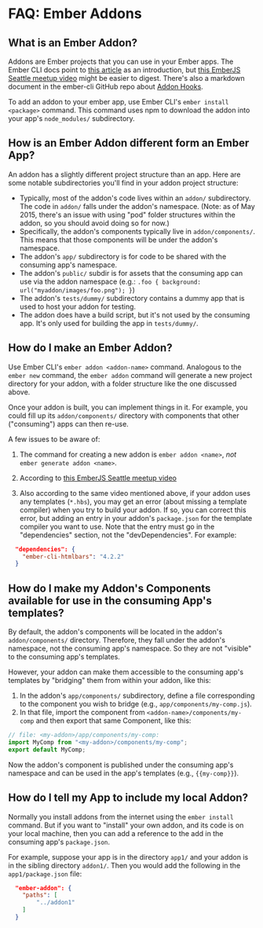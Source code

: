 # FAQ: Ember Addons

## What is an Ember Addon?

Addons are Ember projects that you can use in your Ember apps. The Ember CLI docs point to [this article](https://dockyard.com/blog/2014/06/24/introducing_ember_cli_addons) as an introduction, but [this EmberJS Seattle meetup video](https://www.youtube.com/watch?v=q7OHEh8buj8) might be easier to digest.  There's also a markdown document in the ember-cli GitHub repo about [Addon Hooks](https://github.com/ember-cli/ember-cli/blob/master/ADDON_HOOKS.md).

To add an addon to your ember app, use Ember CLI's `ember install <package>` command. This command uses npm to download the addon into your app's `node_modules/` subdirectory.

## How is an Ember Addon different form an Ember App?

An addon has a slightly different project structure than an app.  Here are some notable subdirectories you'll find in your addon project structure:

* Typically, most of the addon's code lives within an `addon/` subdirectory.  The code in `addon/` falls under the addon's namespace. (Note: as of May 2015, there's an issue with using "pod" folder structures within the addon, so you should avoid doing so for now.)
* Specifically, the addon's components typically live in `addon/components/`.  This means that those components will be under the addon's namespace.
* The addon's `app/` subdirectory is for code to be shared with the consuming app's namespace.
* The addon's `public/` subdir is for assets that the consuming app can use via the addon namespace (e.g.: `.foo { background: url("myaddon/images/foo.png"); }`)
* The addon's `tests/dummy/` subdirectory contains a dummy app that is used to host your addon for testing.
* The addon does have a build script, but it's not used by the consuming app. It's only used for building the app in `tests/dummy/`.

## How do I make an Ember Addon?

Use Ember CLI's `ember addon <addon-name>` command.  Analogous to the `ember new` command, the `ember addon` command will generate a new project directory for your addon, with a folder structure like the one discussed above.

Once your addon is built, you can implement things in it.  For example, you could fill up its `addon/components/` directory with components that other ("consuming") apps can then re-use.

A few issues to be aware of:

1. The command for creating a new addon is `ember addon <name>`, *not* `ember generate addon <name>`.

1. According to [this EmberJS Seattle meetup video](https://www.youtube.com/watch?v=q7OHEh8buj8)

2. Also according to the same video mentioned above, if your addon uses any templates (`*.hbs`), you may get an error (about missing a template compiler) when you try to build your addon.  If so, you can correct this error, but adding an entry in your addon's `package.json` for the template compiler you want to use. Note that the entry must go in the "dependencies" section, not the "devDependencies".  For example:

```json
  "dependencies": {
    "ember-cli-htmlbars": "4.2.2"
  }
```

## How do I make my Addon's Components available for use in the consuming App's templates?

By default, the addon's components will be located in the addon's `addon/components/` directory.  Therefore, they fall under the addon's namespace, not the consuming app's namespace.  So they are not "visible" to the consuming app's templates.

However, your addon can make them accessible to the consuming app's templates by "bridging" them from within your addon, like this:

1. In the addon's `app/components/` subdirectory, define a file corresponding to the component you wish to bridge (e.g., `app/components/my-comp.js`).
2. In that file, import the component from `<addon-name>/components/my-comp` and then export that same Component, like this:

```js
// file: <my-addon>/app/components/my-comp:
import MyComp from "<my-addon>/components/my-comp";
export default MyComp;
```

Now the addon's component is published under the consuming app's namespace and can be used in the app's templates (e.g., `{{my-comp}}`).

## How do I tell my App to include my local Addon?

Normally you install addons from the internet using the `ember install` command. But if you want to "install" your own addon, and its code is on your local machine, then you can add a reference to the add in the consuming app's `package.json`.

For example, suppose your app is in the directory `app1/` and your addon is in the sibling directory `addon1/`.  Then you would add the following in the `app1/package.json` file:

```json
  "ember-addon": {
    "paths": [
        "../addon1"
    ]
  }
```
